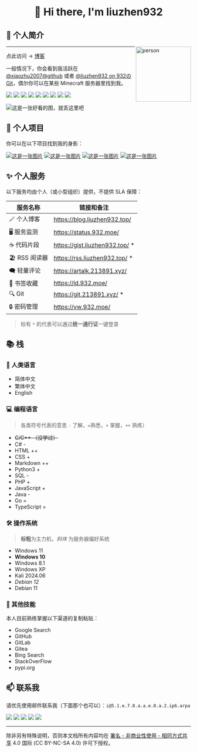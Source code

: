 <h1 align="center"> 👋 Hi there, I'm liuzhen932</h1>

## 👋 个人简介

<img align='right' src="https://avatars.githubusercontent.com/u/141824471?v=4" width="150" alt="person">

---

点此访问 → [博客](http://blog.liuzhen932.top)

一般情况下，你会看到我活跃在 [@xiaozhu2007@github](https://github.com/xiaozhu2007) 或者 [@liuzhen932 on 932のGit](https://git.213891.xyz/liuzhen932)，偶尔你可以在某些 Minecraft 服务器里找到我。

[![](https://img.shields.io/badge/-HTML5-E34F26?style=flat-square&logo=html5&logoColor=white)](https://html.spec.whatwg.org/)
[![](https://img.shields.io/badge/-JavaScript-f7e018?style=flat-square&logo=javascript&logoColor=white)](https://www.ecma-international.org/)
[![](https://img.shields.io/badge/-TypeScript-3178c6?style=flat-square&logo=typescript&logoColor=white)](https://www.typescriptlang.org/)
[![](https://img.shields.io/badge/-Git-f05032?style=flat-square&logo=git&logoColor=white)](https://git-scm.com/)
[![](https://img.shields.io/badge/-Vue.js-4fc08d?style=flat-square&logo=vue.js&logoColor=ffffff)](https://vuejs.org/)
[![](https://img.shields.io/badge/-Node.js-43853d?style=flat-square&logo=node.js&logoColor=ffffff)](https://nodejs.org/)
[![](https://img.shields.io/badge/-Nuxt.js-00c58e?style=flat-square&logo=nuxt.js&logoColor=white)](https://nuxtjs.org/)
[![](https://img.shields.io/badge/-Cloudflare-f38020?style=flat-square&logo=cloudflare&logoColor=white)](https://www.cloudflare.com/)
[![](https://img.shields.io/badge/-Pages-f38020?style=flat-square&logo=cloudflarepages&logoColor=white)](https://www.cloudflare.com/)

![这是一张好看的图，就丢这里吧](https://img.liuzhen932.top/lang.png)

## 🥇 个人项目

你可以在以下项目找到我的身影：

[![这是一张图片](https://github-readme-stats.vercel.app/api/pin/?username=HelloTools-Studio&repo=IAUP&show_owner=true)](https://github.com/HelloTools-Studio/IAUP)
[![这是一张图片](https://github-readme-stats.vercel.app/api/pin/?username=Mxmilu666&repo=bangbang93HUB&show_owner=true)](https://github.com/Mxmilu666/bangbang93HUB)
[![这是一张图片](https://github-readme-stats.vercel.app/api/pin/?username=SaltWood-Studio&repo=MiluIsGod&show_owner=true)](https://github.com/SaltWood-Studio/MiluIsGod)
[![这是一张图片](https://github-readme-stats.vercel.app/api/pin/?username=WolfYangFan&repo=cloudflare.ruleset&show_owner=true)](https://github.com/WolfYangFan/cloudflare.ruleset)

## ✨ 个人服务

以下服务均由个人（或小型组织）提供，不提供 SLA 保障：

| 服务名称      | 链接和备注                        |
| ------------- | --------------------------------- |
| 🪄 个人博客   | <https://blog.liuzhen932.top/>    |
| 🖥️ 服务监测   | <https://status.932.moe/>         |
| ☕ 代码片段   | <https://gist.liuzhen932.top/> \* |
| 🏖️ RSS 阅读器 | <https://rss.liuzhen932.top/> \*  |
| 🗨️ 轻量评论   | <https://artalk.213891.xyz/>      |
| 🔖 书签收藏   | <https://ld.932.moe/>             |
| 🔍 Git        | <https://git.213891.xyz/> \*      |
| 🔒 密码管理   | <https://vw.932.moe/>             |

> 标有 `*` 的代表可以通过**统一通行证**一键登录

## 📚 栈

### 👥 人类语言

- 简体中文
- 繁体中文
- English

### 💻 编程语言

> 各类符号代表的意思
> `-` 了解，`=`熟悉，`+` 掌握，`++` 熟练）

- ~~C/C++ （没学过）~~
- C# -
- HTML ++
- CSS +
- Markdown ++
- Python3 +
- SQL -
- PHP +
- JavaScript +
- Java -
- Go =
- TypeScript =

### 🛠️ 操作系统

> **标粗**为主力机，_斜体_ 为服务器偏好系统

- Windows 11
- **Windows 10**
- Windows 8.1
- Windows XP
- Kali 2024.06
- _Debian 12_
- Debian 11

### 🔧 其他技能

本人目前熟练掌握以下渠道的复制粘贴：

- Google Search
- GitHub
- GitLab
- Gitea
- Bing Search
- StackOverFlow
- pypi\.org

## 📫 联系我

请优先使用邮件联系我（下面那个也可以）：`i@5.1.e.7.0.a.a.e.0.a.2.ip6.arpa`

[![](https://img.shields.io/badge/-Blog-000000?style=for-the-badge&logo=cloudflarepages&logoColor=white)](https://blog.liuzhen932.top/)
[![](https://img.shields.io/badge/-Email-ff6a00?style=for-the-badge&logo=alibabacloud&logoColor=white)](mailto:im@932.moe)
[![](https://img.shields.io/endpoint?url=https://wakapi.liuzhen932.top/api/compat/shields/v1/liuzhen932/interval:today&label=Today&color=darkgreen&logo=wakatime&style=for-the-badge)](https://wakapi.liuzhen932.top/leaderboard)
[![](https://img.shields.io/endpoint?url=https://wakapi.liuzhen932.top/api/compat/shields/v1/liuzhen932/interval:7_days&label=This%20Week&color=darkgreen&logo=wakatime&style=for-the-badge)](https://wakapi.liuzhen932.top/leaderboard)
[![](https://img.shields.io/badge/dynamic/json?url=https%3A%2F%2Fapi.swo.moe%2Fstats%2Fsteamfriends%2F76561199783068612&query=count&color=0b1a37&label=Steam&labelColor=134375&logo=steam&suffix=+friends&style=for-the-badge)](https://steamcommunity.com/profiles/76561199783068612)

---

除非另有特殊说明，否则本文档所有内容均在 [署名 - 非商业性使用 - 相同方式共享](https://creativecommons.org/licenses/by-nc-sa/4.0/) 4.0 国际 (CC BY-NC-SA 4.0) 许可下授权。

